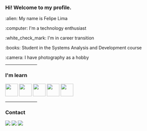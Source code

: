 ### Hi! Welcome to my profile.
<div>
    <p>:alien: My name is Felipe Lima</p>
    <p>:computer: I'm a technology enthusiast</p>
    <p>:white_check_mark: I'm in career transition</p>
    <p>:books: Student in the Systems Analysis and Development course</p>
    <p>:camera: I have photography as a hobby</p>
    
</div>
<hr WIDTH=20%>
    
### I'm learn
<div>
    <a><img src="https://cdn.jsdelivr.net/gh/devicons/devicon/icons/html5/html5-original-wordmark.svg" width="40" height="40"/> </a>
    <a><img src="https://cdn.jsdelivr.net/gh/devicons/devicon/icons/css3/css3-original.svg" width="40" height="40"/> </a>
    <a><img src="https://cdn.jsdelivr.net/gh/devicons/devicon/icons/javascript/javascript-plain.svg" width="40" height="40"/> </a>
    <a><img src="https://cdn.jsdelivr.net/gh/devicons/devicon/icons/java/java-original-wordmark.svg" width="40" height="40"/> </a>
    <a><img src="https://cdn.jsdelivr.net/gh/devicons/devicon/icons/python/python-original-wordmark.svg" width="40" height="40"/> </a>
</div>

<hr WIDTH=20%>
          
### Contact
<div>

<a href="https://instagram.com/https://www.instagram.com/felype8491photography/?hl=en" target="_blank"><img src="https://img.shields.io/badge/-Instagram-%23E4405F?style=for-the-badge&logo=instagram&logoColor=white" target="_blank"></a>
<a href="https://www.linkedin.com/in/https://www.linkedin.com/in/felipe-lima-1110a31b1/" target="_blank"><img src="https://img.shields.io/badge/-LinkedIn-%230077B5?style=for-the-badge&logo=linkedin&logoColor=white" target="_blank"></a>
<a href = "mailto:felype.edu@gmail.com"><img src="https://img.shields.io/badge/Gmail-D14836?style=for-the-badge&logo=gmail&logoColor=white" target="_blank"></a>
    
</div>
          
          
          

<!--
**felipelima8785/felipelima8785** is a ✨ _special_ ✨ repository because its `README.md` (this file) appears on your GitHub profile.

Here are some ideas to get you started:

- 🔭 I’m currently working on ...
- 🌱 I’m currently learning ...
- 👯 I’m looking to collaborate on ...
- 🤔 I’m looking for help with ...
- 💬 Ask me about ...
- 📫 How to reach me: ...
- 😄 Pronouns: ...
- ⚡ Fun fact: ...
-->
